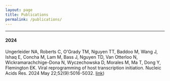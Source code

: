 ```yaml
---
layout: page
title: Publications
permalink: /publications/
---
```


***

#### 2024

<div class="container">
  <div class="notification is-primary">



Ungerleider NA, Roberts C, O'Grady TM, Nguyen TT, Baddoo M, Wang J, Ishaq E, Concha M, Lam M, Bass J, Nguyen TD, Van Otterloo N, Wickramarachchige-Dona N, Wyczechowska D, Morales M, Ma T, Dong Y, Flemington EK. Viral reprogramming of host transcription initiation. Nucleic Acids Res. 2024 May 22;52(9):5016-5032. [link](https://academic.oup.com/nar/article/52/9/5016/7627474))

  </div>
</div>
